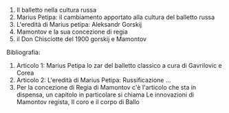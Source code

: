 1. Il balletto nella cultura russa
2. Marius Petipa: il cambiamento apportato alla cultura del balletto russa
3. L'eredità di Marius petipa: Aleksandr Gorskij 
4. Mamontov e la sua concezione di regia
5. il Don Chisciotte del 1900 gorskij e Mamontov

Bibliografia:
1. Articolo 1: Marius Petipa lo zar del balletto classico a cura di Gavrilovic e Corea
2. Articolo 2: L'eredità di Marius Petipa: Russificazione ...
3. Per la concezione di Regia di Mamontov  c'è l'articolo che sta in dispensa, un capitolo in particolare si chiama Le innovazioni di Mamontov regista, Il coro e il corpo di Ballo

